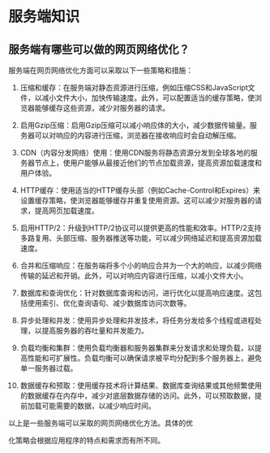 # 服务端知识

## 服务端有哪些可以做的网页网络优化？
服务端在网页网络优化方面可以采取以下一些策略和措施：

1. 压缩和缓存：在服务端对静态资源进行压缩，例如压缩CSS和JavaScript文件，以减小文件大小，加快传输速度。此外，可以配置适当的缓存策略，使浏览器能够缓存这些资源，减少对服务器的请求。

2. 启用Gzip压缩：启用Gzip压缩可以减小响应体的大小，减少数据传输量。服务器可以对响应的内容进行压缩，浏览器在接收响应时会自动解压缩。

3. CDN（内容分发网络）使用：使用CDN服务将静态资源分发到全球各地的服务器节点上，使用户能够从最接近他们的节点加载资源，提高资源加载速度和用户体验。

4. HTTP缓存：使用适当的HTTP缓存头部（例如Cache-Control和Expires）来设置缓存策略，使浏览器能够缓存并重复使用资源。这可以减少对服务器的请求，提高网页加载速度。

5. 启用HTTP/2：升级到HTTP/2协议可以提供更高的性能和效率。HTTP/2支持多路复用、头部压缩、服务器推送等功能，可以减少网络延迟和提高资源加载速度。

6. 合并和压缩响应：在服务端将多个小的响应合并为一个大的响应，以减少网络传输的延迟和开销。此外，可以对响应内容进行压缩，以减小文件大小。

7. 数据库和查询优化：针对数据库查询和访问，进行优化以提高响应速度。这包括使用索引、优化查询语句、减少数据库访问次数等。

8. 异步处理和并发：使用异步处理和并发技术，将任务分发给多个线程或进程处理，以提高服务器的吞吐量和并发能力。

9. 负载均衡和集群：使用负载均衡器和服务器集群来分发请求和处理负载，以提高性能和可扩展性。负载均衡可以确保请求被平均分配到多个服务器上，避免单一服务器过载。

10. 数据缓存和预取：使用缓存技术将计算结果、数据库查询结果或其他频繁使用的数据缓存在内存中，减少对底层数据存储的访问。此外，可以预取数据，提前加载可能需要的数据，以减少响应时间。

以上是一些服务端可以采取的网页网络优化方法。具体的优

化策略会根据应用程序的特点和需求而有所不同。